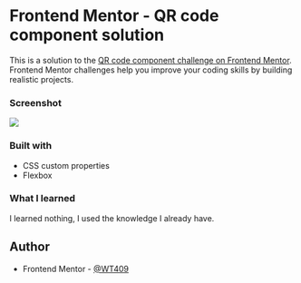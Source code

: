 # Frontend Mentor - QR code component solution

This is a solution to the [QR code component challenge on Frontend Mentor](https://www.frontendmentor.io/challenges/qr-code-component-iux_sIO_H). Frontend Mentor challenges help you improve your coding skills by building realistic projects. 

### Screenshot

![](./screenshot.jpg)

### Built with

- CSS custom properties
- Flexbox

### What I learned

I learned nothing, I used the knowledge I already have.

## Author

- Frontend Mentor - [@WT409](https://www.frontendmentor.io/profile/WT409)
